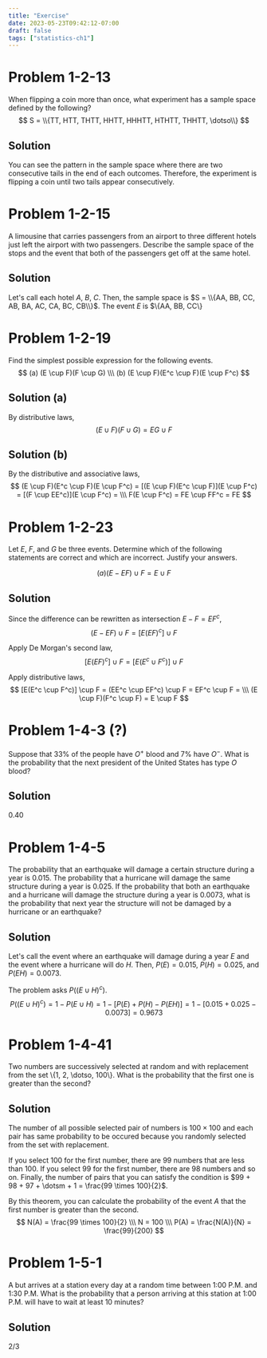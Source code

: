 ```yaml
---
title: "Exercise"
date: 2023-05-23T09:42:12-07:00
draft: false
tags: ["statistics-ch1"]
---
```


# Problem 1-2-13
When flipping a coin more than once, what experiment has a sample space defined by the following?
$$
S = \\{TT, HTT, THTT, HHTT, HHHTT, HTHTT, THHTT, \dotso\\}
$$

## Solution
You can see the pattern in the sample space where there are two consecutive tails in the end of each outcomes. Therefore, the experiment is flipping a coin until two tails appear consecutively.

# Problem 1-2-15
A limousine that carries passengers from an airport to three different hotels just left the airport with two passengers. Describe the sample space of the stops and the event that both of the passengers get off at the same hotel.

## Solution
Let's call each hotel $A$, $B$, $C$. Then, the sample space is $S = \\{AA, BB, CC, AB, BA, AC, CA, BC, CB\\}$. The event $E$ is $\\{AA, BB, CC\\}

# Problem 1-2-19
Find the simplest possible expression for the following events.
$$
(a) (E \cup F)(F \cup G) \\\
(b) (E \cup F)(E^c \cup F)(E \cup F^c)
$$

## Solution (a)
By distributive laws,
$$
(E \cup F)(F \cup G) = EG \cup F
$$

## Solution (b)
By the distributive and associative laws,
$$
(E \cup F)(E^c \cup F)(E \cup F^c) =
[(E \cup F)(E^c \cup F)](E \cup F^c) =
[(F \cup EE^c)](E \cup F^c) = \\\
F(E \cup F^c) = 
FE \cup FF^c =
FE
$$

# Problem 1-2-23
Let $E$, $F$, and $G$ be three events. Determine which of the following statements are correct and which are incorrect. Justify your answers.

$$
(a) (E-EF) \cup F = E \cup F
$$

## Solution
Since the difference can be rewritten as intersection
$E - F = EF^c$,
$$
(E - EF) \cup F =
[E(EF)^c]\cup F
$$

Apply De Morgan's second law,
$$
[E(EF)^c]\cup F = 
[E(E^c \cup F^c)] \cup F
$$

Apply distributive laws,
$$
[E(E^c \cup F^c)] \cup F =
(EE^c \cup EF^c) \cup F = 
EF^c \cup F = \\\
(E \cup F)(F^c \cup F) =
E \cup F
$$

# Problem 1-4-3 (?)
Suppose that 33% of the people have $O^+$ blood and 7% have $O^-$. What is the probability that the next president of the United States has type $O$ blood?

## Solution 
0.40

# Problem 1-4-5
The probability that an earthquake will damage a certain structure during a year is 0.015. The probability that a hurricane will damage the same structure during a year is 0.025. If the probability that both an earthquake and a hurricane will damage the structure during a year is 0.0073, what is the probability that next year the structure will not be damaged by a hurricane or an earthquake?

## Solution
Let's call the event where an earthquake will damage during a year $E$ and the event where a hurricane will do $H$. Then,
$P(E) = 0.015$, $P(H) = 0.025$, and $P(EH) = 0.0073$.

The problem asks $P((E \cup H)^c)$.
$$
P((E \cup H)^c) =
1 - P(E \cup H) =
1 - [P(E) + P(H) - P(EH)] =
1 - [0.015 + 0.025 - 0.0073] =
0.9673
$$

# Problem 1-4-41
Two numbers are successively selected at random and with replacement from the set \\{1, 2, \dotso, 100\\}. What is the probability that the first one is greater than the second?

## Solution

The number of all possible selected pair of numbers is $100 \times 100$ and each pair has same probability to be occured because you randomly selected from the set with replacement.  

If you select 100 for the first number, there are 99 numbers that are less than 100. If you select 99 for the first number, there are 98 numbers and so on. Finally, the number of pairs that you can satisfy the condition is $99 + 98 + 97 + \dotsm + 1 = \frac{99 \times 100}{2}$.  

By this theorem, you can calculate the probability of the event $A$ that the first number is greater than the second.
$$
N(A) = \frac{99 \times 100}{2} \\\
N = 100 \\\
P(A) = \frac{N(A)}{N} = \frac{99}{200}
$$

# Problem 1-5-1
A but arrives at a station every day at a random time between 1:00 P.M. and 1:30 P.M. What is the probability that a person arriving at this station at 1:00 P.M. will have to wait at least 10 minutes?

## Solution
2/3


